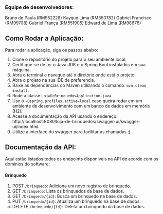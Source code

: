 ### Equipe de desenvolvedores:
Bruno de Paula (RM552226)
Kayque Lima (RM550782)
Gabriel Francisco (RM99708)
Gabriel França (RM551905)
Edward de Lima (RM98676)

## Como Rodar a Aplicação:

Para rodar a aplicação, siga os passos abaixo:

1. Clone o repositório do projeto para o seu ambiente local.
2. Certifique-se de ter o Java JDK e o Spring Boot instalados em sua máquina.
3. Abra o terminal e navegue até o diretório onde está o projeto.
4. Abra o projeto na sua IDE de preferencia.
5. Baixe as dependências do Maven utilizando o comando: `mvn clean install`.
6. Rode a classe `LojaDeBrinquedosApplication.java`
7. Use o `-Dspring.profiles.active=local` caso queira rodar em um ambiente de desenvolvimento com um banco de dados em memória (H2).
8. Acesse a documentação da API usando o endereço: http://localhost:8080/loja-de-brinquedos/swagger-ui/swagger-ui/index.html.
9. Utilize a interface do swagger para facilitar as chamadas ;)

## Documentação da API:

Aqui estão listados todos os endpoints disponíveis na API de acordo com os domínios do software:

#### Brinquedo
1. POST `/brinquedo`: Adiciona um novo registro de brinquedo.
2. GET  `/brinquedo`: Lista os brinquedos da base de dados.
3. GET  `/brinquedo/{id}`: Busca um brinquedo na base de dados.
4. PUT `/brinquedo/{id}`: Atualiza um brinquedo na base de dados.
5. DELETE `/brinquedo/{ìd}`: Deleta um brinquedo da base de dados.
